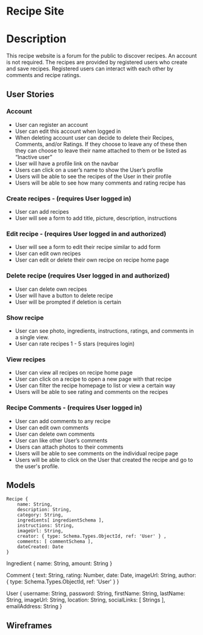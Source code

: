 # Recipe Site

# Description

This recipe website is a forum for the public to discover recipes. An account is not required. The recipes are provided by registered users who create and save recipes. Registered users can interact with each other by comments and recipe ratings. 

## User Stories
### Account
* User can register an account
* User can edit this account when logged in
* When deleting account user can decide to delete their Recipes, Comments, and/or Ratings. If they choose to leave any of these then they can choose to leave their name attached to them or be listed as “Inactive user”	
* User will have a profile link on the navbar
* Users can click on a user’s name to show the User’s profile
* Users will be able to see the recipes of the User in their profile
* Users will be able to see how many comments and rating recipe has
### Create recipes - (requires User logged in)
* User can add recipes
* User will see a form to add title, picture, description, instructions
### Edit recipe - (requires User logged in and authorized)
* User will see a form to edit their recipe similar to add form
* User can edit own recipes
* User can edit or delete their own recipe on recipe home page
### Delete recipe (requires User logged in and authorized)
* User can delete own recipes
* User will have a button to delete recipe
* User will be prompted if deletion is certain
### Show recipe
* User can see photo, ingredients, instructions, ratings, and comments in a single view.
* User can rate recipes 1 - 5 stars (requires login)
### View recipes
* User can view all recipes on recipe home page
* User can click on a recipe to open a new page with that recipe
* User can filter the recipe homepage to list or view a certain way
* Users will be able to see rating and comments on the recipes
### Recipe Comments - (requires User logged in)
* User can add comments to any recipe
* User can edit own comments
* User can delete own comments
* User can like other User’s comments
* Users can attach photos to their comments
* Users will be able to see comments on the individual recipe page
* Users will be able to click on the User that created the recipe and go to the user's profile.

## Models
```
Recipe {
	name: String,
	description: String,
	category: String,
	ingredients[ ingredientSchema ],
	instructions: String,
	imageUrl: String,
	creator: { type: Schema.Types.ObjectId, ref: 'User' } ,
	comments: [ commentSchema ],
	dateCreated: Date
}
```
Ingredient {
	name: String,
	amount: String
}

Comment {
	text: String,
	rating: Number,
	date: Date,
	imageUrl: String,
	author: { type: Schema.Types.ObjectId, ref: 'User' }
}

User {
	username: String,
	password: String,
	firstName: String,
	lastName: String,
	imageUrl: String,
	location: String, 
	socialLinks: [ Strings ],
	emailAddress: String
}


## Wireframes


